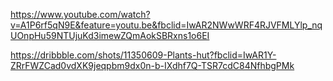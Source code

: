 https://www.youtube.com/watch?v=A1P6rf5qN9E&feature=youtu.be&fbclid=IwAR2NWwWRF4RJVFMLYlp_nqUOnpHu59NTUjuKd3imewZQmAokSBRxns1o6EI

https://dribbble.com/shots/11350609-Plants-hut?fbclid=IwAR1Y-ZRrFWZCad0vdXK9jeqpbm9dx0n-b-IXdhf7Q-TSR7cdC84NfhbgPMk
